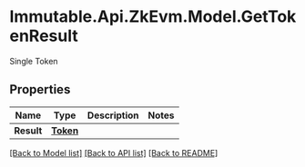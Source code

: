 # Immutable.Api.ZkEvm.Model.GetTokenResult
Single Token

## Properties

Name | Type | Description | Notes
------------ | ------------- | ------------- | -------------
**Result** | [**Token**](Token.md) |  | 

[[Back to Model list]](../README.md#documentation-for-models) [[Back to API list]](../README.md#documentation-for-api-endpoints) [[Back to README]](../README.md)

